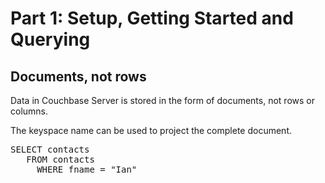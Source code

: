 # Part 1: Setup, Getting Started and Querying

## Documents, not rows

Data in Couchbase Server is stored in the form of documents, not rows or columns.

The keyspace name can be used to project the complete document.

<pre id="example">
SELECT contacts
   FROM contacts
     WHERE fname = "Ian" 
</pre>
